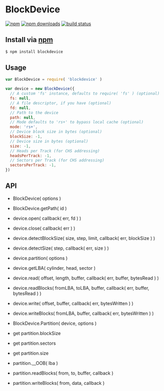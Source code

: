 # BlockDevice

[![npm](http://img.shields.io/npm/v/blockdevice.svg?style=flat)](https://npmjs.org/blockdevice)
[![npm downloads](http://img.shields.io/npm/dm/blockdevice.svg?style=flat)](https://npmjs.org/blockdevice)
[![build status](http://img.shields.io/travis/jhermsmeier/node-blockdevice.svg?style=flat)](https://travis-ci.org/jhermsmeier/node-blockdevice)

## Install via [npm](https://npmjs.org)

```sh
$ npm install blockdevice
```

## Usage

```js
var BlockDevice = require( 'blockdevice' )
```

```js
var device = new BlockDevice({
  // A custom 'fs' instance, defaults to require( 'fs' ) (optional)
  fs: null,
  // A file descriptor, if you have (optional)
  fd: null,
  // Path to the device
  path: null,
  // Mode defaults to 'rs+' to bypass local cache (optional)
  mode: 'rs+',
  // Device block size in bytes (optional)
  blockSize: -1,
  // Device size in bytes (optional)
  size: -1,
  // Heads per Track (for CHS addressing)
  headsPerTrack: -1,
  // Sectors per Track (for CHS addressing)
  sectorsPerTrack: -1,
})
```

## API

- BlockDevice( options )

- BlockDevice.getPath( id )

- device.open( callback( err, fd ) )
- device.close( callback( err ) )
- device.detectBlockSize( size, step, limit, callback( err, blockSize ) )
- device.detectSize( step, callback( err, size ) )
- device.partition( options )
- device.getLBA( cylinder, head, sector )
- device.read( offset, length, buffer, callback( err, buffer, bytesRead ) )
- device.readBlocks( fromLBA, toLBA, buffer, callback( err, buffer, bytesRead ) )
- device.write( offset, buffer, callback( err, bytesWritten ) )
- device.writeBlocks( fromLBA, buffer, callback( err, bytesWritten ) )

- BlockDevice.Partition( device, options )

- get partition.blockSize
- get partition.sectors
- get partition.size

- partition.__OOB( lba )
- partition.readBlocks( from, to, buffer, callback )
- partition.writeBlocks( from, data, callback )
